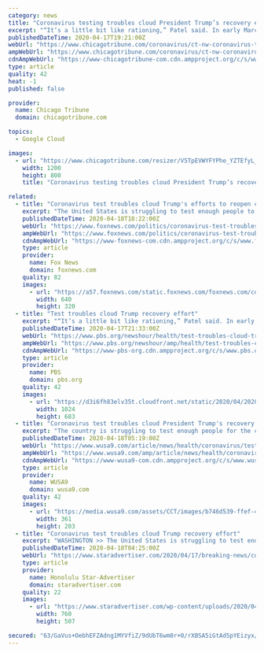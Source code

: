```yaml
---
category: news
title: "Coronavirus testing troubles cloud President Trump’s recovery effort"
excerpt: "“It’s a little bit like rationing,” Patel said. In early March, Trump announced a plan for nationwide testing via drive-thru sites at chains such as Walmart and Target, linked by a Google-affiliated website. Six weeks later, the website is a pilot program available in just four California counties. Few of the retailers’ sites have ..."
publishedDateTime: 2020-04-17T19:21:00Z
webUrl: "https://www.chicagotribune.com/coronavirus/ct-nw-coronavirus-testing-troubles-20200417-emqb5fhurzbcbjshqesriwwfim-story.html"
ampWebUrl: "https://www.chicagotribune.com/coronavirus/ct-nw-coronavirus-testing-troubles-20200417-emqb5fhurzbcbjshqesriwwfim-story.html?outputType=amp"
cdnAmpWebUrl: "https://www-chicagotribune-com.cdn.ampproject.org/c/s/www.chicagotribune.com/coronavirus/ct-nw-coronavirus-testing-troubles-20200417-emqb5fhurzbcbjshqesriwwfim-story.html?outputType=amp"
type: article
quality: 42
heat: -1
published: false

provider:
  name: Chicago Tribune
  domain: chicagotribune.com

topics:
  - Google Cloud

images:
  - url: "https://www.chicagotribune.com/resizer/V5TpEVWYFYPhe_YZTEfyL_z3-QQ=/1200x0/top/arc-anglerfish-arc2-prod-tronc.s3.amazonaws.com/public/2DQO654J5Z5RRXSBOHENAU2UVQ.jpg"
    width: 1200
    height: 800
    title: "Coronavirus testing troubles cloud President Trump’s recovery effort"

related:
  - title: "Coronavirus test troubles cloud Trump's efforts to reopen country"
    excerpt: "The United States is struggling to test enough people to track and control the spread of the novel coronavirus, a crucial first step to reopening parts of the economy, which President Donald Trump is pushing to do by May 1."
    publishedDateTime: 2020-04-18T18:22:00Z
    webUrl: "https://www.foxnews.com/politics/coronavirus-test-troubles-trump-reopen-country-phase-1"
    ampWebUrl: "https://www.foxnews.com/politics/coronavirus-test-troubles-trump-reopen-country-phase-1.amp"
    cdnAmpWebUrl: "https://www-foxnews-com.cdn.ampproject.org/c/s/www.foxnews.com/politics/coronavirus-test-troubles-trump-reopen-country-phase-1.amp"
    type: article
    provider:
      name: Fox News
      domain: foxnews.com
    quality: 82
    images:
      - url: "https://a57.foxnews.com/static.foxnews.com/foxnews.com/content/uploads/2020/04/640/320/AP20108812937625.jpg?ve=1&tl=1"
        width: 640
        height: 320
  - title: "Test troubles cloud Trump recovery effort"
    excerpt: "“It’s a little bit like rationing,” Patel said. In early March, Trump announced a plan for nationwide testing via drive-thru sites at chains such as Walmart and Target, linked by a Google-affiliated website. Six weeks later, the website is a pilot program available in just four California counties. Few of the retailers’ sites have ..."
    publishedDateTime: 2020-04-17T21:33:00Z
    webUrl: "https://www.pbs.org/newshour/health/test-troubles-cloud-trump-recovery-effort"
    ampWebUrl: "https://www.pbs.org/newshour/amp/health/test-troubles-cloud-trump-recovery-effort"
    cdnAmpWebUrl: "https://www-pbs-org.cdn.ampproject.org/c/s/www.pbs.org/newshour/amp/health/test-troubles-cloud-trump-recovery-effort"
    type: article
    provider:
      name: PBS
      domain: pbs.org
    quality: 42
    images:
      - url: "https://d3i6fh83elv35t.cloudfront.net/static/2020/04/2020-04-09T202409Z_1697919662_RC281G9F1IVN_RTRMADP_3_HEALTH-CORONAVIRUS-USA-1024x683.jpg"
        width: 1024
        height: 683
  - title: "Coronavirus test troubles cloud President Trump's recovery effort"
    excerpt: "The country is struggling to test enough people for the coronavirus so officials can track and control the spread of the disease."
    publishedDateTime: 2020-04-18T05:19:00Z
    webUrl: "https://www.wusa9.com/article/news/health/coronavirus/test-troubles-cloud-president-trumps-recovery-effort/507-739e703d-61fa-4ff2-9dd5-e8d32bbe4e48"
    ampWebUrl: "https://www.wusa9.com/amp/article/news/health/coronavirus/test-troubles-cloud-president-trumps-recovery-effort/507-739e703d-61fa-4ff2-9dd5-e8d32bbe4e48"
    cdnAmpWebUrl: "https://www-wusa9-com.cdn.ampproject.org/c/s/www.wusa9.com/amp/article/news/health/coronavirus/test-troubles-cloud-president-trumps-recovery-effort/507-739e703d-61fa-4ff2-9dd5-e8d32bbe4e48"
    type: article
    provider:
      name: WUSA9
      domain: wusa9.com
    quality: 42
    images:
      - url: "https://media.wusa9.com/assets/CCT/images/b746d539-ffef-430e-befa-ee0c4ddd72cc/b746d539-ffef-430e-befa-ee0c4ddd72cc_360x203.jpg"
        width: 361
        height: 203
  - title: "Coronavirus test troubles cloud Trump recovery effort"
    excerpt: "WASHINGTON >> The United States is struggling to test enough people to track and control the spread of the novel coronavirus, a crucial first step to reopening parts of the economy, which President Donald Trump is pushing to do by May 1."
    publishedDateTime: 2020-04-18T04:25:00Z
    webUrl: "https://www.staradvertiser.com/2020/04/17/breaking-news/coronavirus-test-troubles-cloud-trump-recovery-effort/"
    type: article
    provider:
      name: Honolulu Star-Advertiser
      domain: staradvertiser.com
    quality: 22
    images:
      - url: "https://www.staradvertiser.com/wp-content/uploads/2020/04/web1_9884507-5d1b624bcc644f8284a48d24f85681fe.jpg"
        width: 760
        height: 507

secured: "63/GaVus+OebhEFZAdng1MYVfiZ/9dUbT6wm0r+0/rXBSA5iGtAd5pYEizyx/YPf9VbtPQEok37J7Y8jBoQoRhDt1azgjztdLHa0gJvnn/ygzZ7U2AEC92ZME2DK3gIKx3vVCGVl2WcDLElNcsi6xbhzl9YWt9JGfhhyo8pnJfNhyHwPkgXpq4O2+ZxI/PGcfcntt5sU4ARR+8U/262G7JTFBf1CZKL8MLOhQJedQk3664IESgqYTNXELqBi+eNnUu5neFlNiQMNexj049QJ6aQl6t6ZrWb0QeYI9LmbB67jHf2gqV4oENWuO9HEbLjn;6lBVxLaqbZbthRDCHKltog=="
---
```


